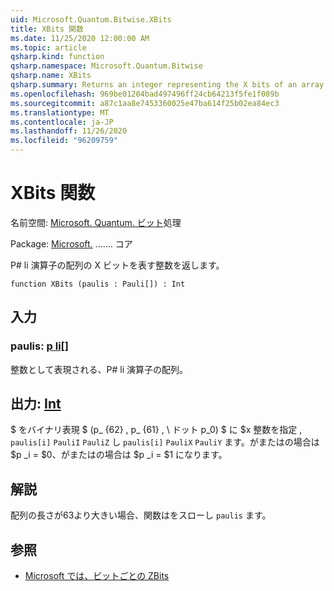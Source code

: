 ```yaml
---
uid: Microsoft.Quantum.Bitwise.XBits
title: XBits 関数
ms.date: 11/25/2020 12:00:00 AM
ms.topic: article
qsharp.kind: function
qsharp.namespace: Microsoft.Quantum.Bitwise
qsharp.name: XBits
qsharp.summary: Returns an integer representing the X bits of an array of Pauli operators.
ms.openlocfilehash: 969be01204bad497496ff24cb64213f5fe1f089b
ms.sourcegitcommit: a87c1aa8e7453360025e47ba614f25b02ea84ec3
ms.translationtype: MT
ms.contentlocale: ja-JP
ms.lasthandoff: 11/26/2020
ms.locfileid: "96209759"
---
```

# <a name="xbits-function"></a>XBits 関数

名前空間: [Microsoft. Quantum. ビット](xref:Microsoft.Quantum.Bitwise)処理

Package: [Microsoft.](https://nuget.org/packages/Microsoft.Quantum.QSharp.Core) ....... コア


P# li 演算子の配列の X ビットを表す整数を返します。

```qsharp
function XBits (paulis : Pauli[]) : Int
```


## <a name="input"></a>入力

### <a name="paulis--pauli"></a>paulis: [p li](xref:microsoft.quantum.lang-ref.pauli)[]

整数として表現される、P# li 演算子の配列。



## <a name="output--int"></a>出力: [Int](xref:microsoft.quantum.lang-ref.int)

$ をバイナリ表現 $ (p_ {62} \, p_ {61} \, \ ドット p_0) $ に $x 整数を指定 \, `paulis[i]` `PauliI` `PauliZ` し `paulis[i]` `PauliX` `PauliY` ます。がまたはの場合は $p _i = $0、がまたはの場合は $p _i = $1 になります。

## <a name="remarks"></a>解説

配列の長さが63より大きい場合、関数はをスローし `paulis` ます。

## <a name="see-also"></a>参照

- [Microsoft では、ビットごとの ZBits](xref:Microsoft.Quantum.Bitwise.ZBits)